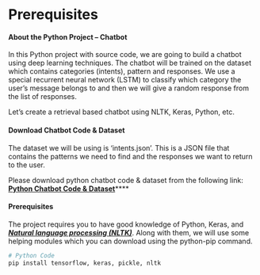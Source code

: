 # Prerequisites

#### About the Python Project – Chatbot

In this Python project with source code, we are going to build a chatbot using deep learning techniques. The chatbot will be trained on the dataset which contains categories (intents), pattern and responses. We use a special recurrent neural network (LSTM) to classify which category the user’s message belongs to and then we will give a random response from the list of responses.

Let’s create a retrieval based chatbot using NLTK, Keras, Python, etc.



#### Download Chatbot Code & Dataset

The dataset we will be using is ‘intents.json’. This is a JSON file that contains the patterns we need to find and the responses we want to return to the user.

Please download python chatbot code & dataset from the following link: [**Python Chatbot Code & Dataset**](https://github.com/anilkumarKanasani/chatbot)****



#### Prerequisites

The project requires you to have good knowledge of Python, Keras, and [_**Natural language processing (NLTK)**_](https://www.nltk.org/). Along with them, we will use some helping modules which you can download using the python-pip command.

```python
# Python Code
pip install tensorflow, keras, pickle, nltk
```


